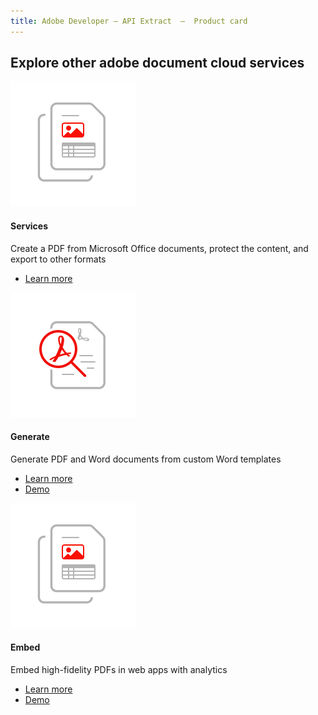 ```yaml
---
title: Adobe Developer — API Extract  —  Product card
---
```


<TitleBlock slots="heading" theme="light" className='titleBlock-align-left'/>

## Explore other adobe document cloud services


<ProductCard slots="icon, heading, text, buttons" theme="light" width="33%" className="product-card-compact-img product-card-compact-img-service"/>

![CC icon](../images/document-structure-understanding.svg)

#### Services

Create a PDF from Microsoft Office documents, protect the content, and export to other formats

* [Learn more](/src/pages/pdf-services.md)


<ProductCard slots="icon, heading, text, buttons" theme="light" width="33%" className="product-card-compact-img product-card-compact-img-service"/>

![CC icon](../images/high-fidelity.svg)

#### Generate

Generate PDF and Word documents from custom Word templates

* [Learn more](/src/pages/doc-generation.md)
* [Demo](https://documentcloud.adobe.com/dc-docgen-playground/index.html#/)


<ProductCard slots="icon, heading, text, buttons" theme="light" width="33%" className="product-card-compact-img product-card-compact-img-service"/>

![CC icon](../images/document-structure-understanding.svg)

#### Embed

Embed high-fidelity PDFs in web apps with analytics

* [Learn more](/src/pages/pdf-embed.md)
* [Demo](https://documentcloud.adobe.com/view-sdk-demo/index.html#/view/FULL_WINDOW/Bodea%20Brochure.pdf)